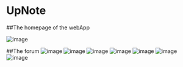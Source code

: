 # UpNote

##The homepage of the webApp

![image](https://user-images.githubusercontent.com/81075927/166183457-a5e05787-71a4-4463-aaa7-b319409b02d6.png)

##The forum
![image](https://user-images.githubusercontent.com/81075927/166183473-d6b49dda-fa88-4d29-9dcf-5a2d7dbdcc30.png)
![image](https://user-images.githubusercontent.com/81075927/166183494-79624c9a-d90e-4f56-ac6e-9e1bc4bcbf25.png)
![image](https://user-images.githubusercontent.com/81075927/166183500-66a5f66c-0ce8-41e1-9411-06bbcddcd724.png)
![image](https://user-images.githubusercontent.com/81075927/166183539-efb4cf7b-d069-4942-a9b4-e8205a7f60e4.png)
![image](https://user-images.githubusercontent.com/81075927/166183557-95332243-dba6-44e7-9ceb-9706ac17f571.png)
![image](https://user-images.githubusercontent.com/81075927/166183588-88e4fd3e-a77c-4ae3-8b35-ea963d5f5ae0.png)
![image](https://user-images.githubusercontent.com/81075927/166183606-bf5bf81b-1d99-434e-96fb-5e6ab21e6417.png)
